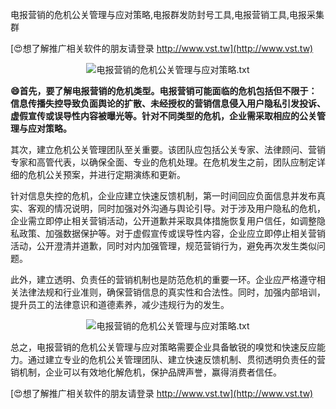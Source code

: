 电报营销的危机公关管理与应对策略,电报群发防封号工具,电报营销工具,电报采集群

[😍想了解推广相关软件的朋友请登录 http://www.vst.tw](http://www.vst.tw)

 <center><img src="https://vst.tw/MP4/tuiguang/png/2.png" alt="电报营销的危机公关管理与应对策略.txt"></center>

**😄首先，要了解电报营销的危机类型。电报营销可能面临的危机包括但不限于：信息传播失控导致负面舆论的扩散、未经授权的营销信息侵入用户隐私引发投诉、虚假宣传或误导性内容被曝光等。针对不同类型的危机，企业需采取相应的公关管理与应对策略。**

其次，建立危机公关管理团队至关重要。该团队应包括公关专家、法律顾问、营销专家和高管代表，以确保全面、专业的危机处理。在危机发生之前，团队应制定详细的危机公关预案，并进行定期演练和更新。

针对信息失控的危机，企业应建立快速反馈机制，第一时间回应负面信息并发布真实、客观的情况说明，同时加强对外沟通与舆论引导。对于涉及用户隐私的危机，企业需立即停止相关营销活动，公开道歉并采取具体措施恢复用户信任，如调整隐私政策、加强数据保护等。对于虚假宣传或误导性内容，企业应立即停止相关营销活动，公开澄清并道歉，同时对内加强管理，规范营销行为，避免再次发生类似问题。

此外，建立透明、负责任的营销机制也是防范危机的重要一环。企业应严格遵守相关法律法规和行业准则，确保营销信息的真实性和合法性。同时，加强内部培训，提升员工的法律意识和道德素养，减少违规行为的发生。

 <center><img src="https://vst.tw/MP4/tuiguang/png/2.png" alt="电报营销的危机公关管理与应对策略.txt"></center>

总之，电报营销的危机公关管理与应对策略需要企业具备敏锐的嗅觉和快速反应能力。通过建立专业的危机公关管理团队、建立快速反馈机制、贯彻透明负责任的营销机制，企业可以有效地化解危机，保护品牌声誉，赢得消费者信任。

[😍想了解推广相关软件的朋友请登录 http://www.vst.tw](http://www.vst.tw)



